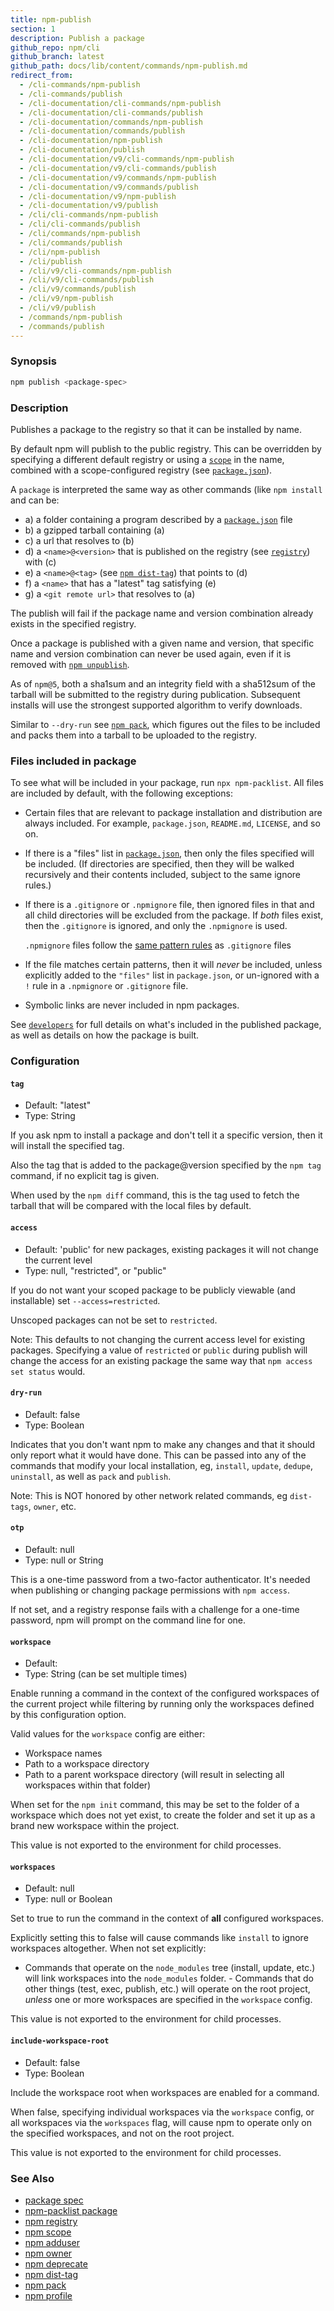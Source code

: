 ```yaml
---
title: npm-publish
section: 1
description: Publish a package
github_repo: npm/cli
github_branch: latest
github_path: docs/lib/content/commands/npm-publish.md
redirect_from:
  - /cli-commands/npm-publish
  - /cli-commands/publish
  - /cli-documentation/cli-commands/npm-publish
  - /cli-documentation/cli-commands/publish
  - /cli-documentation/commands/npm-publish
  - /cli-documentation/commands/publish
  - /cli-documentation/npm-publish
  - /cli-documentation/publish
  - /cli-documentation/v9/cli-commands/npm-publish
  - /cli-documentation/v9/cli-commands/publish
  - /cli-documentation/v9/commands/npm-publish
  - /cli-documentation/v9/commands/publish
  - /cli-documentation/v9/npm-publish
  - /cli-documentation/v9/publish
  - /cli/cli-commands/npm-publish
  - /cli/cli-commands/publish
  - /cli/commands/npm-publish
  - /cli/commands/publish
  - /cli/npm-publish
  - /cli/publish
  - /cli/v9/cli-commands/npm-publish
  - /cli/v9/cli-commands/publish
  - /cli/v9/commands/publish
  - /cli/v9/npm-publish
  - /cli/v9/publish
  - /commands/npm-publish
  - /commands/publish
---
```


### Synopsis

```bash
npm publish <package-spec>
```

### Description

Publishes a package to the registry so that it can be installed by name.

By default npm will publish to the public registry. This can be
overridden by specifying a different default registry or using a
[`scope`](/cli/v9/using-npm/scope) in the name, combined with a
scope-configured registry (see
[`package.json`](/cli/v9/configuring-npm/package-json)).


A `package` is interpreted the same way as other commands (like
`npm install` and can be:

* a) a folder containing a program described by a
  [`package.json`](/cli/v9/configuring-npm/package-json) file
* b) a gzipped tarball containing (a)
* c) a url that resolves to (b)
* d) a `<name>@<version>` that is published on the registry (see
  [`registry`](/cli/v9/using-npm/registry)) with (c)
* e) a `<name>@<tag>` (see [`npm dist-tag`](/cli/v9/commands/npm-dist-tag)) that
  points to (d)
* f) a `<name>` that has a "latest" tag satisfying (e)
* g) a `<git remote url>` that resolves to (a)

The publish will fail if the package name and version combination already
exists in the specified registry.

Once a package is published with a given name and version, that specific
name and version combination can never be used again, even if it is removed
with [`npm unpublish`](/cli/v9/commands/npm-unpublish).

As of `npm@5`, both a sha1sum and an integrity field with a sha512sum of the
tarball will be submitted to the registry during publication. Subsequent
installs will use the strongest supported algorithm to verify downloads.

Similar to `--dry-run` see [`npm pack`](/cli/v9/commands/npm-pack), which figures
out the files to be included and packs them into a tarball to be uploaded
to the registry.

### Files included in package

To see what will be included in your package, run `npx npm-packlist`.  All
files are included by default, with the following exceptions:

- Certain files that are relevant to package installation and distribution
  are always included.  For example, `package.json`, `README.md`,
  `LICENSE`, and so on.

- If there is a "files" list in
  [`package.json`](/cli/v9/configuring-npm/package-json), then only the files
  specified will be included.  (If directories are specified, then they
  will be walked recursively and their contents included, subject to the
  same ignore rules.)

- If there is a `.gitignore` or `.npmignore` file, then ignored files in
  that and all child directories will be excluded from the package.  If
  _both_ files exist, then the `.gitignore` is ignored, and only the
  `.npmignore` is used.

  `.npmignore` files follow the [same pattern
  rules](https://git-scm.com/book/en/v2/Git-Basics-Recording-Changes-to-the-Repository#_ignoring)
  as `.gitignore` files

- If the file matches certain patterns, then it will _never_ be included,
  unless explicitly added to the `"files"` list in `package.json`, or
  un-ignored with a `!` rule in a `.npmignore` or `.gitignore` file.

- Symbolic links are never included in npm packages.


See [`developers`](/cli/v9/using-npm/developers) for full details on what's
included in the published package, as well as details on how the package is
built.

### Configuration

#### `tag`

* Default: "latest"
* Type: String

If you ask npm to install a package and don't tell it a specific version,
then it will install the specified tag.

Also the tag that is added to the package@version specified by the `npm tag`
command, if no explicit tag is given.

When used by the `npm diff` command, this is the tag used to fetch the
tarball that will be compared with the local files by default.

#### `access`

* Default: 'public' for new packages, existing packages it will not change the
  current level
* Type: null, "restricted", or "public"

If you do not want your scoped package to be publicly viewable (and
installable) set `--access=restricted`.

Unscoped packages can not be set to `restricted`.

Note: This defaults to not changing the current access level for existing
packages. Specifying a value of `restricted` or `public` during publish will
change the access for an existing package the same way that `npm access set
status` would.

#### `dry-run`

* Default: false
* Type: Boolean

Indicates that you don't want npm to make any changes and that it should
only report what it would have done. This can be passed into any of the
commands that modify your local installation, eg, `install`, `update`,
`dedupe`, `uninstall`, as well as `pack` and `publish`.

Note: This is NOT honored by other network related commands, eg `dist-tags`,
`owner`, etc.

#### `otp`

* Default: null
* Type: null or String

This is a one-time password from a two-factor authenticator. It's needed
when publishing or changing package permissions with `npm access`.

If not set, and a registry response fails with a challenge for a one-time
password, npm will prompt on the command line for one.

#### `workspace`

* Default:
* Type: String (can be set multiple times)

Enable running a command in the context of the configured workspaces of the
current project while filtering by running only the workspaces defined by
this configuration option.

Valid values for the `workspace` config are either:

* Workspace names
* Path to a workspace directory
* Path to a parent workspace directory (will result in selecting all
  workspaces within that folder)

When set for the `npm init` command, this may be set to the folder of a
workspace which does not yet exist, to create the folder and set it up as a
brand new workspace within the project.

This value is not exported to the environment for child processes.

#### `workspaces`

* Default: null
* Type: null or Boolean

Set to true to run the command in the context of **all** configured
workspaces.

Explicitly setting this to false will cause commands like `install` to
ignore workspaces altogether. When not set explicitly:

- Commands that operate on the `node_modules` tree (install, update, etc.)
will link workspaces into the `node_modules` folder. - Commands that do
other things (test, exec, publish, etc.) will operate on the root project,
_unless_ one or more workspaces are specified in the `workspace` config.

This value is not exported to the environment for child processes.

#### `include-workspace-root`

* Default: false
* Type: Boolean

Include the workspace root when workspaces are enabled for a command.

When false, specifying individual workspaces via the `workspace` config, or
all workspaces via the `workspaces` flag, will cause npm to operate only on
the specified workspaces, and not on the root project.

This value is not exported to the environment for child processes.

### See Also

* [package spec](/cli/v9/using-npm/package-spec)
* [npm-packlist package](http://npm.im/npm-packlist)
* [npm registry](/cli/v9/using-npm/registry)
* [npm scope](/cli/v9/using-npm/scope)
* [npm adduser](/cli/v9/commands/npm-adduser)
* [npm owner](/cli/v9/commands/npm-owner)
* [npm deprecate](/cli/v9/commands/npm-deprecate)
* [npm dist-tag](/cli/v9/commands/npm-dist-tag)
* [npm pack](/cli/v9/commands/npm-pack)
* [npm profile](/cli/v9/commands/npm-profile)
